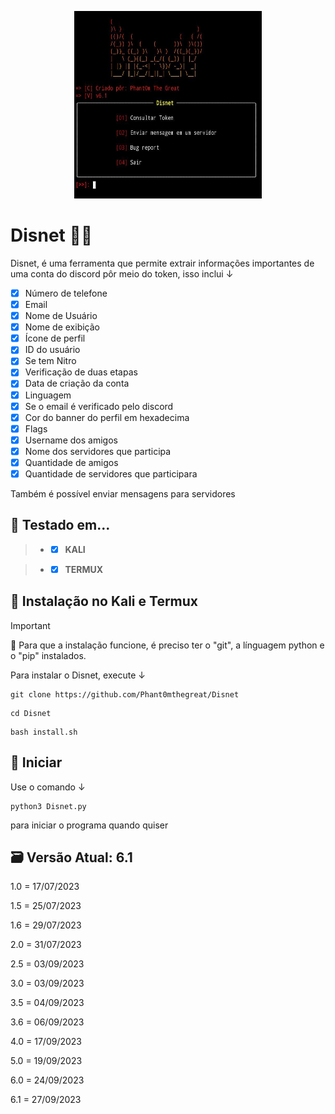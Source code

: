<p align="center">

  <img width="300" height="300" src="IMG-20230927-WA0009.jpg">
  
# Disnet 💉🔥
Disnet, é uma ferramenta que permite extrair informações importantes de uma conta do discord pôr meio do token, isso inclui ↓
- [x] Número de telefone
- [x] Email
- [x] Nome de Usuário
- [x] Nome de exibição
- [x] Ícone de perfil
- [x] ID do usuário
- [x] Se tem Nitro
- [x] Verificação de duas etapas
- [x] Data de criação da conta
- [x] Linguagem
- [x] Se o email é verificado pelo discord
- [x] Cor do banner do perfil em hexadecima
- [x] Flags
- [x] Username dos amigos
- [x] Nome dos servidores que participa
- [x] Quantidade de amigos
- [x] Quantidade de servidores que participara

Também é possível enviar mensagens para servidores 
## 🧪 Testado em...
 > - - [x] **KALI** 

 > - - [x] **TERMUX**

## 🔧 Instalação no Kali e Termux
> [!IMPORTANT]
> 📩
> Para que a instalação funcione, é preciso ter o "git", a línguagem python e o "pip" instalados.

Para instalar o Disnet, execute ↓
```
git clone https://github.com/Phant0mthegreat/Disnet
```
```
cd Disnet
```
```
bash install.sh
```
## 💉 Iniciar
Use o comando ↓
```
python3 Disnet.py
```
para iniciar o programa quando quiser

## 🗃️ Versão Atual: 6.1
1.0 = 17/07/2023

1.5 = 25/07/2023

1.6 = 29/07/2023

2.0 = 31/07/2023

2.5 = 03/09/2023

3.0 = 03/09/2023

3.5 = 04/09/2023

3.6 = 06/09/2023

4.0 = 17/09/2023

5.0 = 19/09/2023

6.0 = 24/09/2023

6.1 = 27/09/2023

